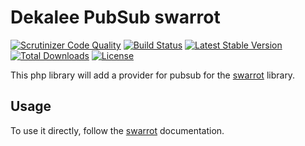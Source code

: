Dekalee PubSub swarrot
=====================

[![Scrutinizer Code Quality](https://scrutinizer-ci.com/g/dekalee/pubsub-swarrot/badges/quality-score.png?b=master)](https://scrutinizer-ci.com/g/dekalee/pubsub-swarrot/?branch=master)
[![Build Status](https://travis-ci.org/dekalee/pubsub-swarrot.svg?branch=master)](https://travis-ci.org/dekalee/pubsub-swarrot)
[![Latest Stable Version](https://poser.pugx.org/dekalee/pubsub-swarrot/v/stable)](https://packagist.org/packages/dekalee/pubsub-swarrot)
[![Total Downloads](https://poser.pugx.org/dekalee/pubsub-swarrot/downloads)](https://packagist.org/packages/dekalee/pubsub-swarrot)
[![License](https://poser.pugx.org/dekalee/pubsub-swarrot/license)](https://packagist.org/packages/dekalee/pubsub-swarrot)

This php library will add a provider for pubsub for the [swarrot](https://github.com/swarrot/swarrot) library.

Usage
-----

To use it directly, follow the [swarrot](https://github.com/swarrot/swarrot) documentation.
